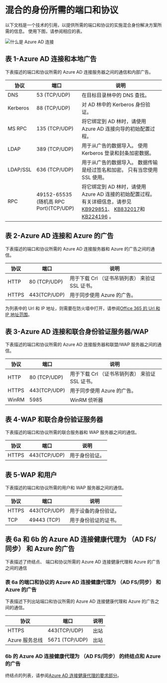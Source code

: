 <properties
    pageTitle="Azure AD 连接︰ 端口 |Microsoft Azure"
    description="此页是 Azure AD 连接打开所需端口的技术参考页"
    services="active-directory"
    documentationCenter=""
    authors="billmath"
    manager="femila"
    editor="curtand"/>

<tags
    ms.service="active-directory"
    ms.workload="identity"
    ms.tgt_pltfrm="na"
    ms.devlang="na"
    ms.topic="article"
    ms.date="08/25/2016"
    ms.author="billmath"/>

# <a name="hybrid-identity-required-ports-and-protocols"></a>混合的身份所需的端口和协议
以下文档是一个技术的引用，以提供所需的端口和协议的实施混合身份解决方案所需的信息。 使用下图，请参阅相应的表。

![什么是 Azure AD 连接](./media/active-directory-aadconnect-ports/required1.png)

## <a name="table-1---azure-ad-connect-and-on-premises-ad"></a>表 1-Azure AD 连接和本地广告
下表描述的端口和协议所需的 Azure AD 连接服务器之间的通信和内部广告。

协议 | 端口 | 说明
--------- | --------- |---------
DNS|53 (TCP/UDP)| 在目标目录林中的 DNS 查找。
Kerberos|88 (TCP/UDP)| 对 AD 林中的 Kerberos 身份验证。
MS RPC |135 (TCP/UDP)| 将它绑定到 AD 林时，请使用 Azure AD 连接向导的初始配置过程。
LDAP|389 (TCP/UDP)| 用于从广告的数据导入。 使用 Kerberos 登录和封条加密数据。
LDAP/SSL|636 (TCP/UDP)| 用于从广告的数据导入。 数据传输是经过签名和加密。 只有当您使用 SSL 使用。
RPC |49152-65535 (随机高 RPC Port)(TCP/UDP)| 将它绑定到 AD 林时，请使用 Azure AD 连接的初始配置过程。 有关详细信息，请参见[KB929851](https://support.microsoft.com/kb/929851)、 [KB832017](https://support.microsoft.com/kb/832017)和[KB224196](https://support.microsoft.com/kb/224196) 。

## <a name="table-2---azure-ad-connect-and-azure-ad"></a>表 2-Azure AD 连接和 Azure 的广告
下表描述的端口和协议所需的 Azure AD 连接服务器和 Azure 的广告之间的通信。

协议 |端口 |说明
--------- | --------- |---------
HTTP|80 (TCP/UDP)| 用于下载 Crl （证书吊销列表） 来验证 SSL 证书。
HTTPS|443(TCP/UDP)| 用于同步使用 Azure 的广告。

为列表中的 Url 和 IP 地址，则需要在防火墙中打开，请参阅[Office 365 的 Url 和 IP 地址范围](https://support.office.com/article/Office-365-URLs-and-IP-address-ranges-8548a211-3fe7-47cb-abb1-355ea5aa88a2)。

## <a name="table-3---azure-ad-connect-and-federation-serverswap"></a>表 3-Azure AD 连接和联合身份验证服务器/WAP
下表描述的端口和协议所需的 Azure AD 连接服务器和联盟/WAP 服务器之间的通信。  

协议 |端口 |说明
--------- | --------- |---------
HTTP|80 (TCP/UDP)| 用于下载 Crl （证书吊销列表） 来验证 SSL 证书。
HTTPS|443(TCP/UDP)| 用于同步使用 Azure 的广告。
WinRM|5985| WinRM 侦听器

## <a name="table-4---wap-and-federation-servers"></a>表 4-WAP 和联合身份验证服务器
下表描述的端口和协议所需的联合服务器和 WAP 服务器之间的通信。

协议 |端口 |说明
--------- | --------- |---------
HTTPS|443(TCP/UDP)| 用于身份验证。

## <a name="table-5---wap-and-users"></a>表 5-WAP 和用户
下表描述的端口和协议所需的用户和 WAP 服务器之间的通信。

协议 |端口 |说明
--------- | --------- |--------- |
HTTPS|443(TCP/UDP)| 用于设备的身份验证。
TCP|49443 (TCP)| 用于身份验证的证书。

## <a name="table-6a--6b---azure-ad-connect-health-agent-for-ad-fssync-and-azure-ad"></a>表 6a 和 6b 的 Azure AD 连接健康代理为 （AD FS/同步） 和 Azure 的广告
下表描述了终结点、 端口和协议所需的 Azure AD 连接健康代理和 Azure 的广告之间的通信

### <a name="table-6a---ports-and-protocols-for-azure-ad-connect-health-agent-for-ad-fssync-and-azure-ad"></a>表 6a 的端口和协议的 Azure AD 连接健康代理为 （AD FS/同步） 和 Azure 的广告
下表描述下列出站端口和协议所需的 Azure AD 连接健康代理和 Azure 的广告之间的通信。  

协议 |端口  |说明
--------- | --------- |--------- |
HTTPS|443(TCP/UDP)| 出站
Azure 服务总线|5671 (TCP/UDP)| 出站

### <a name="6b---endpoints-for-azure-ad-connect-health-agent-for-ad-fssync-and-azure-ad"></a>6b 的 Azure AD 连接健康代理为 （AD FS/同步） 的终结点和 Azure 的广告
终结点的列表，请参阅[Azure AD 连接健康代理的要求部分](active-directory-aadconnect-health-agent-install.md#requirements)。
